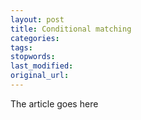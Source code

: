 ```yaml
---
layout: post
title: Conditional matching
categories:
tags:
stopwords:
last_modified:
original_url: 
---
```


The article goes here

